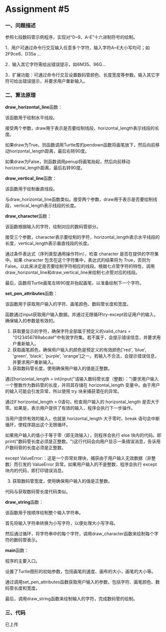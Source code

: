 # Assignment #5

### 一、问题描述

参照七段数码管示例程序，实现对“0~9、A-E”十六进制符号的绘制。

1．用户可通过命令行交互输入任意多个字符，输入字符A~E大小写均可；如2F9ce8、D35a ...

2．输入其它字符需给出错误提示，如6M35、96G…

3．扩展功能：可通过命令行交互设置数码管颜色、长度宽度等参数。输入其它字符可给出错误提示，并要求用户重新输入。

### 二、算法原理

**draw_horizontal_line**函数：

该函数用于绘制水平线段。

接受两个参数，draw用于表示是否要绘制线段，horizontal_length表示线段的长度。

如果draw为True，则函数调用Turtle库的pendown函数将画笔放下，然后向前移动horizontal_length距离，最后右转90度。

如果draw为False，则函数调用penup将画笔抬起，然后向前移动horizontal_length距离，最后右转90度。

**draw_vertical_line**函数：

该函数用于绘制垂直线段。

与draw_horizontal_line函数类似。接受两个参数，draw用于表示是否要绘制线段，vertical_length表示线段的长度。

**draw_character**函数：

该函数根据输入的字符，绘制对应的数码管部分。

接受三个参数，character表示要绘制的字符，horizontal_length表示水平线段的长度，vertical_length表示垂直线段的长度。

通过条件表达式（序列类型通用操作符in），检查 character 是否在提供的字符集中。如果 character 包含在这个字符集中，表达式的结果将为 True，否则为 False。以此来决定是否要绘制字符相应的线段。根据七点管字符的特性，调用draw_horizontal_line和draw_vertical_line来绘制七点管对应的线段。

最后，函数将Turtle画笔左转90度并抬起画笔，以准备绘制下一个字符。

**set_pen_attributes**函数：

该函数用于获取用户输入的字符、画笔颜色、数码管长度和宽度。

函数通过input获取用户输入数据。并通过无限循环try-except验证用户的输入，确保输入的参数是有效的。

1. 获取要显示的字符，确保字符全部属于预定义的valid_chars = "0123456789abcdef"中有效字符集。若不属于，会提示错误信息，并要求用户重新输入。
2. 获取画笔颜色，确保用户输入的颜色是预定义的有效颜色['red', 'blue', 'green', 'black', 'purple', 'orange']之一。若输入不合法，会提示错误信息，并要求用户重新输入。
3. 获取数码管长度，使用确保用户输入的值是正整数。

通过horizontal_length = int(input("请输入数码管长度（整数）：")要求用户输入一个整数作为数码管的长度，并将其存储在 horizontal_length 变量中。由于用户的输入可能会引发异常，所以使用 try 块来捕获潜在的异常。

通过if horizontal_length > 0语句，检查用户输入的 horizontal_length 是否大于零。如果是，表示用户提供了有效的输入，程序会执行下一步操作。

当用户提供有效的输入，也就是 horizontal_length 大于零时，break 语句会中断循环，使程序跳出这个无限循环。

如果用户输入的值小于等于零（即无效输入），则程序会执行 else 块内的代码。即print("数码管长度必须是正整数。")这行代码会向用户显示一条错误消息，告诉用户数码管的长度必须是正整数。

except ValueError:：这是一个异常处理块，捕获由于用户输入无效数据（非整数）而引发的 ValueError 异常。如果用户输入的不是整数，程序会执行 except 块内的代码，即打印错误消息。

3. 获取数码管宽度，使用确保用户输入的值是正整数。

代码与获取数码管长度代码类似。

**draw_string**函数：

该函数用于按顺序绘制整个输入字符串。

首先将输入字符串转换为小写字符，以便处理大小写字母。

然后通过循环，将字符串中的每个字符，调用draw_character函数来绘制每个字符的数码管表示。

**main**函数：

程序的主要入口。

设置了Turtle图形的初始参数，包括画笔的速度、画布的大小，画笔的大小等。

通过调用set_pen_attributes函数获取用户输入的参数，包括字符、画笔颜色、数码管长度和宽度。

最后，调用draw_string函数来绘制输入的字符，完成数码管的绘制。

### 三、代码

已上传